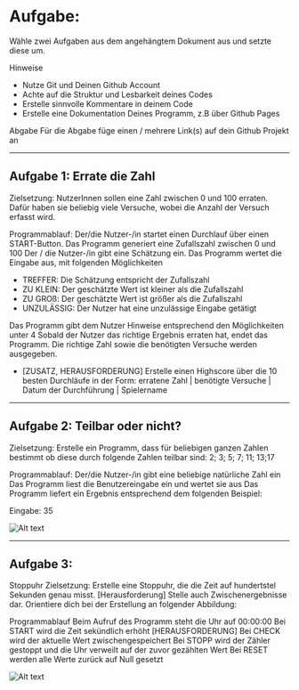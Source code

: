 # Aufgabe:

Wähle zwei Aufgaben aus dem angehängtem Dokument aus und setzte diese um.

Hinweise

- Nutze Git und Deinen Github Account
- Achte auf die Struktur und Lesbarkeit deines Codes
- Erstelle sinnvolle Kommentare in deinem Code
- Erstelle eine Dokumentation Deines Programm, z.B über Github Pages

Abgabe
Für die Abgabe füge einen / mehrere Link(s) auf dein Github Projekt an

---

## Aufgabe 1: Errate die Zahl

Zielsetzung:
NutzerInnen sollen eine Zahl zwischen 0 und 100 erraten. Dafür haben sie beliebig viele Versuche, wobei die Anzahl der Versuch erfasst wird.

Programmablauf:
Der/die Nutzer-/in startet einen Durchlauf über einen START-Button.
Das Programm generiert eine Zufallszahl zwischen 0 und 100
Der / die Nutzer-/in gibt eine Schätzung ein.
Das Programm wertet die Eingabe aus, mit folgenden Möglichkeiten

- TREFFER: Die Schätzung entspricht der Zufallszahl
- ZU KLEIN: Der geschätzte Wert ist kleiner als die Zufallszahl
- ZU GROß: Der geschätzte Wert ist größer als die Zufallszahl
- UNZULÄSSIG: Der Nutzer hat eine unzulässige Eingabe getätigt

Das Programm gibt dem Nutzer Hinweise entsprechend den Möglichkeiten unter 4
Sobald der Nutzer das richtige Ergebnis erraten hat, endet das Programm. Die richtige Zahl sowie die benötigten
Versuche werden ausgegeben.

- [ZUSATZ, HERAUSFORDERUNG] Erstelle einen Highscore über die 10 besten Durchläufe in der Form:
  erratene Zahl | benötigte Versuche | Datum der Durchführung | Spielername

---

## Aufgabe 2: Teilbar oder nicht?

Zielsetzung: Erstelle ein Programm, dass für beliebigen ganzen Zahlen bestimmt ob diese durch folgende Zahlen teilbar sind: 2; 3; 5; 7; 11; 13;17

Programmablauf:
Der/die Nutzer-/in gibt eine beliebige natürliche Zahl ein
Das Programm liest die Benutzereingabe ein und wertet sie aus
Das Programm liefert ein Ergebnis entsprechend dem folgenden Beispiel:

Eingabe: 35

![Alt text](/uebungsaufgaben/%C3%9CA-30-11-22/img/Screenshot%202022-11-30%20100424.png)

---

## Aufgabe 3:

Stoppuhr
Zielsetzung:
Erstelle eine Stoppuhr, die die Zeit auf hundertstel Sekunden genau misst.
[Herausforderung] Stelle auch Zwischenergebnisse dar.
Orientiere dich bei der Erstellung an folgender Abbildung:

Programmablauf
Beim Aufruf des Programm steht die Uhr auf 00:00:00
Bei START wird die Zeit sekündlich erhöht
[HERAUSFORDERUNG] Bei CHECK wird der aktuelle Wert zwischengespeichert
Bei STOPP wird der Zähler gestoppt und die Uhr verweilt auf der zuvor gezählten Wert
Bei RESET werden alle Werte zurück auf Null gesetzt

![Alt text](/uebungsaufgaben/%C3%9CA-30-11-22/img/Screenshot%202022-11-30%20095700.png)
